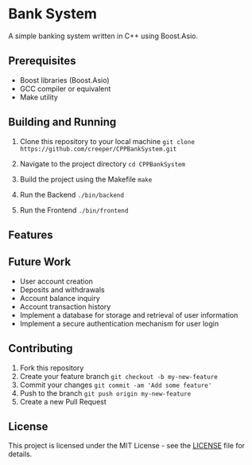 # Bank System

A simple banking system written in C++ using Boost.Asio.

## Prerequisites

- Boost libraries (Boost.Asio)
- GCC compiler or equivalent
- Make utility

## Building and Running

1. Clone this repository to your local machine
   `git clone https://github.com/creeper/CPPBankSystem.git`

2. Navigate to the project directory
   `cd CPPBankSystem`

3. Build the project using the Makefile
   `make`

4. Run the Backend 
   `./bin/backend`

5. Run the Frontend
  `./bin/frontend`

## Features



## Future Work

- User account creation
- Deposits and withdrawals
- Account balance inquiry
- Account transaction history
- Implement a database for storage and retrieval of user information
- Implement a secure authentication mechanism for user login

## Contributing

1. Fork this repository
2. Create your feature branch
   `git checkout -b my-new-feature`
3. Commit your changes
   `git commit -am 'Add some feature'`
4. Push to the branch
   `git push origin my-new-feature`
5. Create a new Pull Request

## License

This project is licensed under the MIT License - see the [LICENSE](LICENSE) file for details.

